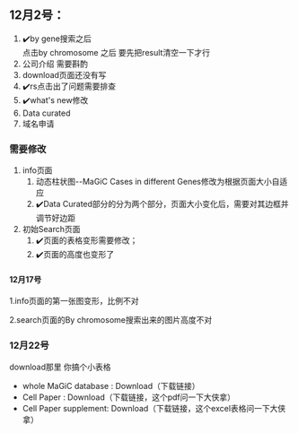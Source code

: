 ## 12月2号：

1. :heavy_check_mark:by gene搜索之后  
   点击by chromosome 之后  要先把result清空一下才行
2. 公司介绍  需要斟酌
3. download页面还没有写
4. :heavy_check_mark:rs点击出了问题需要排查
5. :heavy_check_mark:what's new修改
6. Data curated
7. 域名申请

### 需要修改

1. info页面
   1. 动态柱状图--MaGiC Cases in different Genes修改为根据页面大小自适应
   2. :heavy_check_mark:Data Curated部分的分为两个部分，页面大小变化后，需要对其边框并调节好边距
2. 初始Search页面
   1. :heavy_check_mark:页面的表格变形需要修改；
   2. :heavy_check_mark:页面的高度也变形了

#### 12月17号

1.info页面的第一张图变形，比例不对

2.search页面的By chromosome搜索出来的图片高度不对

### 12月22号

download那里  你搞个小表格

- whole MaGiC  database : Download（下载链接）
- Cell Paper : Download（下载链接，这个pdf问一下大侠拿）
- Cell Paper supplement: Download（下载链接，这个excel表格问一下大侠拿）

